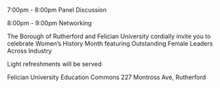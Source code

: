 7:00pm - 8:00pm Panel Discussion

8:00pm - 9:00pm Networking

The Borough of Rutherford and Felician University cordially invite you to celebrate Women’s History Month featuring Outstanding Female Leaders Across Industry

Light refreshments will be served

Felician University Education Commons
227 Montross Ave, Rutherford
